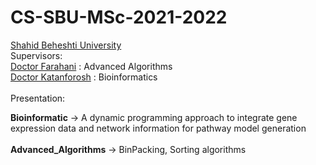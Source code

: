 
<h1>CS-SBU-MSc-2021-2022</h1>

<a href="https://www.sbu.ac.ir/">Shahid Beheshti University</a>
<br>
Supervisors:
<br>
<a href="https://scholar.google.com/citations?user=N4TgzzoAAAAJ&hl=en">Doctor Farahani</a> : Advanced Algorithms
<br>
<a href="https://scholar.google.com/citations?hl=en&user=Z_z5rwcAAAAJ&view_op=list_works&alert_preview_top_rm=2&citft=1&citft=2&citft=3&email_for_op=iammahdirostami1997%40gmail.com&authuser=1&sortby=pubdate">Doctor Katanforosh</a> : Bioinformatics
<br>
<br>
Presentation:

<b>Bioinformatic</b> -> A dynamic programming approach to integrate gene expression data and network information for pathway model generation<br>
<br>
<b>Advanced_Algorithms</b> -> BinPacking, Sorting algorithms
<br>
